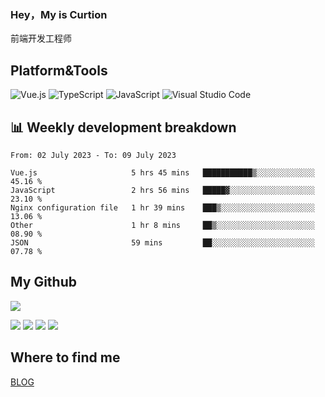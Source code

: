 ### Hey，My is Curtion
前端开发工程师
## Platform&Tools

![Vue.js](https://img.shields.io/badge/-Vue.js-4FC08D?style=flat-square&logo=Vue.js&logoColor=white)
![TypeScript](https://img.shields.io/badge/-TypeScript-007ACC?style=flat-square&logo=typescript&logoColor=white)
![JavaScript](https://img.shields.io/badge/-JavaScript-F7DF1E?style=flat-square&logo=javascript&logoColor=black)
![Visual Studio Code](https://img.shields.io/badge/-VSCode-007ACC?style=flat-square&logo=Visual-Studio-Code&logoColor=white)

## 📊 Weekly development breakdown

<!--START_SECTION:waka-->

```text
From: 02 July 2023 - To: 09 July 2023

Vue.js                     5 hrs 45 mins   ███████████▒░░░░░░░░░░░░░   45.16 %
JavaScript                 2 hrs 56 mins   █████▓░░░░░░░░░░░░░░░░░░░   23.10 %
Nginx configuration file   1 hr 39 mins    ███▒░░░░░░░░░░░░░░░░░░░░░   13.06 %
Other                      1 hr 8 mins     ██▒░░░░░░░░░░░░░░░░░░░░░░   08.90 %
JSON                       59 mins         ██░░░░░░░░░░░░░░░░░░░░░░░   07.78 %
```

<!--END_SECTION:waka-->

## My Github

![](http://github-profile-summary-cards.vercel.app/api/cards/profile-details?username=curtion&theme=nord_bright)

![](http://github-profile-summary-cards.vercel.app/api/cards/stats?username=curtion&theme=nord_bright)
![](http://github-profile-summary-cards.vercel.app/api/cards/productive-time?username=curtion&theme=nord_bright&utcOffset=8)
![](http://github-profile-summary-cards.vercel.app/api/cards/repos-per-language?username=curtion&theme=nord_bright)
![](http://github-profile-summary-cards.vercel.app/api/cards/most-commit-language?username=curtion&theme=nord_bright)

## Where to find me

[BLOG](https://blog.3gxk.net)
